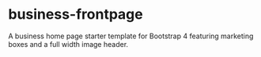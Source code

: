 # business-frontpage
A business home page starter template for Bootstrap 4 featuring marketing boxes and a full width image header.
